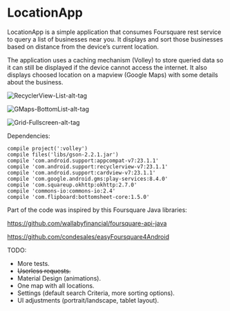 # LocationApp

LocationApp is a simple application that consumes Foursquare rest service to query a list of
businesses near you. It displays and sort those businesses based on distance from the device’s
current location.

The application uses a caching mechanism (Volley) to store queried data so it can
still be displayed if the device cannot access the internet. It also displays choosed
location on a mapview (Google Maps) with some details about the business.

![RecyclerView-List-alt-tag](https://cloud.githubusercontent.com/assets/16329953/12633418/3e26fd00-c537-11e5-8c59-0a82770b61ba.gif)

![GMaps-BottomList-alt-tag](https://cloud.githubusercontent.com/assets/16329953/12633430/57500a2e-c537-11e5-9d16-7cb9d855773a.gif)

![Grid-Fullscreen-alt-tag](https://cloud.githubusercontent.com/assets/16329953/12633435/6de4da08-c537-11e5-8697-ea901b7540b9.gif)

Dependencies:

    compile project(':volley')
    compile files('libs/gson-2.2.1.jar')
    compile 'com.android.support:appcompat-v7:23.1.1'
    compile 'com.android.support:recyclerview-v7:23.1.1'
    compile 'com.android.support:cardview-v7:23.1.1'
    compile 'com.google.android.gms:play-services:8.4.0'
    compile 'com.squareup.okhttp:okhttp:2.7.0'
    compile 'commons-io:commons-io:2.4'
    compile 'com.flipboard:bottomsheet-core:1.5.0'

Part of the code was inspired by this Foursquare Java libraries:

https://github.com/wallabyfinancial/foursquare-api-java

https://github.com/condesales/easyFoursquare4Android


TODO:
- More tests.
- <del>Userless requests.</del>
- Material Design (animations).
- One map with all locations.
- Settings (default search Criteria, more sorting options).
- UI adjustments (portrait/landscape, tablet layout).







